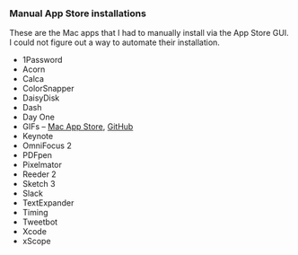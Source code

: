 ### Manual App Store installations

These are the Mac apps that I had to manually install via the App Store GUI. I
could not figure out a way to automate their installation.

- 1Password
- Acorn
- Calca
- ColorSnapper
- DaisyDisk
- Dash
- Day One
- GIFs – [Mac App Store](https://itunes.apple.com/gb/app/gifs/id961850017?mt=12), [GitHub](https://github.com/orta/GIFs)
- Keynote
- OmniFocus 2
- PDFpen
- Pixelmator
- Reeder 2
- Sketch 3
- Slack
- TextExpander
- Timing
- Tweetbot
- Xcode
- xScope
